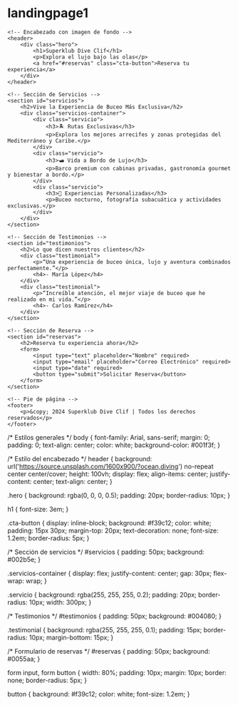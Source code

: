 # landingpage1
<!DOCTYPE html>
<html lang="es">
<head>
    <meta charset="UTF-8">
    <meta name="viewport" content="width=device-width, initial-scale=1.0">
    <title>Superklub Dive Clif - Buceo de Lujo</title>
    <link rel="stylesheet" href="styles.css">
</head>
<body>

    <!-- Encabezado con imagen de fondo -->
    <header>
        <div class="hero">
            <h1>Superklub Dive Clif</h1>
            <p>Explora el lujo bajo las olas</p>
            <a href="#reservas" class="cta-button">Reserva tu experiencia</a>
        </div>
    </header>

    <!-- Sección de Servicios -->
    <section id="servicios">
        <h2>Vive la Experiencia de Buceo Más Exclusiva</h2>
        <div class="servicios-container">
            <div class="servicio">
                <h3>🏝️ Rutas Exclusivas</h3>
                <p>Explora los mejores arrecifes y zonas protegidas del Mediterráneo y Caribe.</p>
            </div>
            <div class="servicio">
                <h3>🛥️ Vida a Bordo de Lujo</h3>
                <p>Barco premium con cabinas privadas, gastronomía gourmet y bienestar a bordo.</p>
            </div>
            <div class="servicio">
                <h3>🤿 Experiencias Personalizadas</h3>
                <p>Buceo nocturno, fotografía subacuática y actividades exclusivas.</p>
            </div>
        </div>
    </section>

    <!-- Sección de Testimonios -->
    <section id="testimonios">
        <h2>Lo que dicen nuestros clientes</h2>
        <div class="testimonial">
            <p>“Una experiencia de buceo única, lujo y aventura combinados perfectamente.”</p>
            <h4>- María López</h4>
        </div>
        <div class="testimonial">
            <p>“Increíble atención, el mejor viaje de buceo que he realizado en mi vida.”</p>
            <h4>- Carlos Ramírez</h4>
        </div>
    </section>

    <!-- Sección de Reserva -->
    <section id="reservas">
        <h2>Reserva tu experiencia ahora</h2>
        <form>
            <input type="text" placeholder="Nombre" required>
            <input type="email" placeholder="Correo Electrónico" required>
            <input type="date" required>
            <button type="submit">Solicitar Reserva</button>
        </form>
    </section>

    <!-- Pie de página -->
    <footer>
        <p>&copy; 2024 Superklub Dive Clif | Todos los derechos reservados</p>
    </footer>

</body>
</html>
/* Estilos generales */
body {
    font-family: Arial, sans-serif;
    margin: 0;
    padding: 0;
    text-align: center;
    color: white;
    background-color: #001f3f;
}

/* Estilo del encabezado */
header {
    background: url('https://source.unsplash.com/1600x900/?ocean,diving') no-repeat center center/cover;
    height: 100vh;
    display: flex;
    align-items: center;
    justify-content: center;
    text-align: center;
}

.hero {
    background: rgba(0, 0, 0, 0.5);
    padding: 20px;
    border-radius: 10px;
}

h1 {
    font-size: 3em;
}

.cta-button {
    display: inline-block;
    background: #f39c12;
    color: white;
    padding: 15px 30px;
    margin-top: 20px;
    text-decoration: none;
    font-size: 1.2em;
    border-radius: 5px;
}

/* Sección de servicios */
#servicios {
    padding: 50px;
    background: #002b5e;
}

.servicios-container {
    display: flex;
    justify-content: center;
    gap: 30px;
    flex-wrap: wrap;
}

.servicio {
    background: rgba(255, 255, 255, 0.2);
    padding: 20px;
    border-radius: 10px;
    width: 300px;
}

/* Testimonios */
#testimonios {
    padding: 50px;
    background: #004080;
}

.testimonial {
    background: rgba(255, 255, 255, 0.1);
    padding: 15px;
    border-radius: 10px;
    margin-bottom: 15px;
}

/* Formulario de reservas */
#reservas {
    padding: 50px;
    background: #0055aa;
}

form input, form button {
    width: 80%;
    padding: 10px;
    margin: 10px;
    border: none;
    border-radius: 5px;
}

button {
    background: #f39c12;
    color: white;
    font-size: 1.2em;
}
